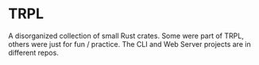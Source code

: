 # TRPL

A disorganized collection of small Rust crates. Some were part of TRPL, others were just for fun / practice. The CLI and Web Server projects are in different repos.
